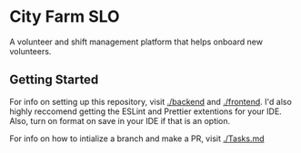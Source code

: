 # City Farm SLO

A volunteer and shift management platform that helps onboard new volunteers.

## Getting Started

For info on setting up this repository, visit [./backend](./backend) and [./frontend](./frontend). I'd also highly reccomend getting the ESLint and Prettier extentions for your IDE. Also, turn on format on save in your IDE if that is an option.

For info on how to intialize a branch and make a PR, visit [./Tasks.md](Tasks.md)
